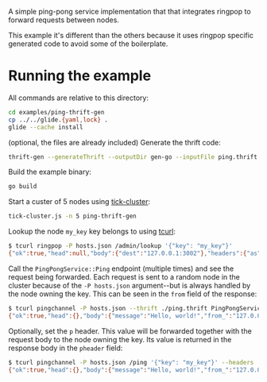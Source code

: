 A simple ping-pong service implementation that that integrates ringpop to forward requests between nodes.

This example it's different than the others because it uses ringpop specific generated code to avoid some of the boilerplate.

# Running the example

All commands are relative to this directory:
```bash
cd examples/ping-thrift-gen
cp ../../glide.{yaml,lock} .
glide --cache install
```

(optional, the files are already included) Generate the thrift code:
```bash
thrift-gen --generateThrift --outputDir gen-go --inputFile ping.thrift --template github.com/uber/ringpop-go/ringpop.thrift-gen
```

Build the example binary:
```bash
go build
```

Start a custer of 5 nodes using [tick-cluster][1]:
```bash
tick-cluster.js -n 5 ping-thrift-gen
```

Lookup the node `my_key` key belongs to using [tcurl][2]:
```bash
$ tcurl ringpop -P hosts.json /admin/lookup '{"key": "my_key"}'
{"ok":true,"head":null,"body":{"dest":"127.0.0.1:3002"},"headers":{"as":"json"},"trace":"7a612e506428cec2"}
```

Call the `PingPongService::Ping` endpoint (multiple times) and see the request being forwarded. Each request is sent to a random node in the cluster because of the `-P hosts.json` argument--but is always handled by the node owning the key. This can be seen in the `from` field of the response:
```bash
$ tcurl pingchannel -P hosts.json --thrift ./ping.thrift PingPongService::Ping '{"request": {"key": "my_key"}}'
{"ok":true,"head":{},"body":{"message":"Hello, world!","from_":"127.0.0.1:3002","pheader":""},"headers":{"as":"thrift"},"trace":"650cbf0656e215e2"}
```

Optionally, set the `p` header. This value will be forwarded together with the request body to the node owning the key. Its value is returned in the response body in the `pheader` field:
```bash
$ tcurl pingchannel -P hosts.json /ping '{"key": "my_key"}' --headers '{"p": "my_header"}'
{"ok":true,"head":{},"body":{"message":"Hello, world!","from_":"127.0.0.1:3002","pheader":"my_header"},"headers":{"as":"thrift"},"trace":"b5526f9625a88347"}
```

[1]:https://github.com/uber/ringpop-common/
[2]:https://github.com/uber/tcurl

